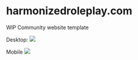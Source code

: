 # harmonizedroleplay.com
WIP Community website template

Desktop:
![](https://media.discordapp.net/attachments/860665014024929320/906622155847008296/unknown.png)

Mobile
![](https://media.discordapp.net/attachments/866151426166489089/907262088261550130/Screenshot_20211108-083530_Brave.jpg)

